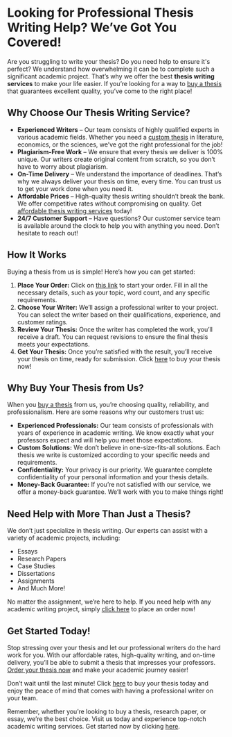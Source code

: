 # Looking for Professional Thesis Writing Help? We’ve Got You Covered!

Are you struggling to write your thesis? Do you need help to ensure it's perfect? We understand how overwhelming it can be to complete such a significant academic project. That’s why we offer the best **thesis writing services** to make your life easier. If you’re looking for a way to [buy a thesis](https://tinyurl.com/topessay?keyword=buying+thesis) that guarantees excellent quality, you’ve come to the right place!

## Why Choose Our Thesis Writing Service?

- **Experienced Writers** – Our team consists of highly qualified experts in various academic fields. Whether you need a [custom thesis](https://tinyurl.com/topessay?keyword=buying+thesis) in literature, economics, or the sciences, we’ve got the right professional for the job!
- **Plagiarism-Free Work** – We ensure that every thesis we deliver is 100% unique. Our writers create original content from scratch, so you don’t have to worry about plagiarism.
- **On-Time Delivery** – We understand the importance of deadlines. That’s why we always deliver your thesis on time, every time. You can trust us to get your work done when you need it.
- **Affordable Prices** – High-quality thesis writing shouldn’t break the bank. We offer competitive rates without compromising on quality. Get [affordable thesis writing services](https://tinyurl.com/topessay?keyword=buying+thesis) today!
- **24/7 Customer Support** – Have questions? Our customer service team is available around the clock to help you with anything you need. Don’t hesitate to reach out!

## How It Works

Buying a thesis from us is simple! Here’s how you can get started:

1. **Place Your Order:** Click on [this link](https://tinyurl.com/topessay?keyword=buying+thesis) to start your order. Fill in all the necessary details, such as your topic, word count, and any specific requirements.
2. **Choose Your Writer:** We’ll assign a professional writer to your project. You can select the writer based on their qualifications, experience, and customer ratings.
3. **Review Your Thesis:** Once the writer has completed the work, you’ll receive a draft. You can request revisions to ensure the final thesis meets your expectations.
4. **Get Your Thesis:** Once you’re satisfied with the result, you’ll receive your thesis on time, ready for submission. Click [here](https://tinyurl.com/topessay?keyword=buying+thesis) to buy your thesis now!

## Why Buy Your Thesis from Us?

When you [buy a thesis](https://tinyurl.com/topessay?keyword=buying+thesis) from us, you’re choosing quality, reliability, and professionalism. Here are some reasons why our customers trust us:

- **Experienced Professionals:** Our team consists of professionals with years of experience in academic writing. We know exactly what your professors expect and will help you meet those expectations.
- **Custom Solutions:** We don’t believe in one-size-fits-all solutions. Each thesis we write is customized according to your specific needs and requirements.
- **Confidentiality:** Your privacy is our priority. We guarantee complete confidentiality of your personal information and your thesis details.
- **Money-Back Guarantee:** If you’re not satisfied with our service, we offer a money-back guarantee. We’ll work with you to make things right!

## Need Help with More Than Just a Thesis?

We don’t just specialize in thesis writing. Our experts can assist with a variety of academic projects, including:

- Essays
- Research Papers
- Case Studies
- Dissertations
- Assignments
- And Much More!

No matter the assignment, we’re here to help. If you need help with any academic writing project, simply [click here](https://tinyurl.com/topessay?keyword=buying+thesis) to place an order now!

## Get Started Today!

Stop stressing over your thesis and let our professional writers do the hard work for you. With our affordable rates, high-quality writing, and on-time delivery, you’ll be able to submit a thesis that impresses your professors. [Order your thesis now](https://tinyurl.com/topessay?keyword=buying+thesis) and make your academic journey easier!

Don’t wait until the last minute! Click [here](https://tinyurl.com/topessay?keyword=buying+thesis) to buy your thesis today and enjoy the peace of mind that comes with having a professional writer on your team.

Remember, whether you’re looking to buy a thesis, research paper, or essay, we’re the best choice. Visit us today and experience top-notch academic writing services. Get started now by clicking [here](https://tinyurl.com/topessay?keyword=buying+thesis).
